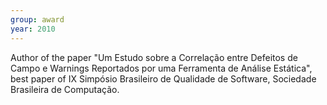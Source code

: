 ```yaml
---
group: award
year: 2010
---
```


Author of the paper "Um Estudo sobre a Correlação entre Defeitos de Campo e Warnings Reportados por uma Ferramenta de Análise Estática", best paper of IX Simpósio Brasileiro de Qualidade de Software, Sociedade Brasileira de Computação.
